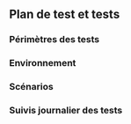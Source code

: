 ## Plan de test et tests

### Périmètres des tests

### Environnement

### Scénarios

### Suivis journalier des tests